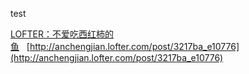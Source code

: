 test

[LOFTER：不爱吃西红柿的鱼](http://anchengjian.lofter.com)&nbsp;&nbsp;&nbsp;[http://anchengjian.lofter.com/post/3217ba_e10776](http://anchengjian.lofter.com/post/3217ba_e10776)